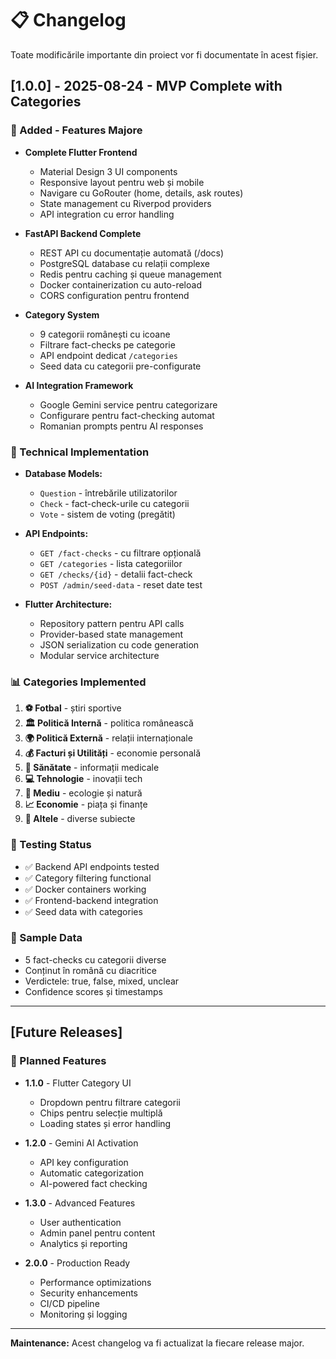 # 📋 Changelog

Toate modificările importante din proiect vor fi documentate în acest fișier.

## [1.0.0] - 2025-08-24 - MVP Complete with Categories

### 🎉 Added - Features Majore
- **Complete Flutter Frontend**
  - Material Design 3 UI components
  - Responsive layout pentru web și mobile
  - Navigare cu GoRouter (home, details, ask routes)
  - State management cu Riverpod providers
  - API integration cu error handling

- **FastAPI Backend Complete**
  - REST API cu documentație automată (/docs)
  - PostgreSQL database cu relații complexe
  - Redis pentru caching și queue management
  - Docker containerization cu auto-reload
  - CORS configuration pentru frontend

- **Category System**
  - 9 categorii românești cu icoane
  - Filtrare fact-checks pe categorie
  - API endpoint dedicat `/categories`
  - Seed data cu categorii pre-configurate

- **AI Integration Framework**
  - Google Gemini service pentru categorizare
  - Configurare pentru fact-checking automat
  - Romanian prompts pentru AI responses

### 🔧 Technical Implementation
- **Database Models:**
  - `Question` - întrebările utilizatorilor
  - `Check` - fact-check-urile cu categorii
  - `Vote` - sistem de voting (pregătit)

- **API Endpoints:**
  - `GET /fact-checks` - cu filtrare opțională
  - `GET /categories` - lista categoriilor
  - `GET /checks/{id}` - detalii fact-check
  - `POST /admin/seed-data` - reset date test

- **Flutter Architecture:**
  - Repository pattern pentru API calls
  - Provider-based state management
  - JSON serialization cu code generation
  - Modular service architecture

### 📊 Categories Implemented
1. **⚽ Fotbal** - știri sportive
2. **🏛️ Politică Internă** - politica românească  
3. **🌍 Politică Externă** - relații internaționale
4. **💰 Facturi și Utilități** - economie personală
5. **🏥 Sănătate** - informații medicale
6. **💻 Tehnologie** - inovații tech
7. **🌱 Mediu** - ecologie și natură
8. **📈 Economie** - piața și finanțe
9. **📰 Altele** - diverse subiecte

### 🧪 Testing Status
- ✅ Backend API endpoints tested
- ✅ Category filtering functional
- ✅ Docker containers working
- ✅ Frontend-backend integration
- ✅ Seed data with categories

### 📝 Sample Data
- 5 fact-checks cu categorii diverse
- Conținut în română cu diacritice
- Verdictele: true, false, mixed, unclear
- Confidence scores și timestamps

---

## [Future Releases]

### 🔮 Planned Features
- **1.1.0** - Flutter Category UI
  - Dropdown pentru filtrare categorii
  - Chips pentru selecție multiplă  
  - Loading states și error handling

- **1.2.0** - Gemini AI Activation
  - API key configuration
  - Automatic categorization
  - AI-powered fact checking

- **1.3.0** - Advanced Features
  - User authentication
  - Admin panel pentru content
  - Analytics și reporting

- **2.0.0** - Production Ready
  - Performance optimizations
  - Security enhancements
  - CI/CD pipeline
  - Monitoring și logging

---

**Maintenance:** Acest changelog va fi actualizat la fiecare release major.
